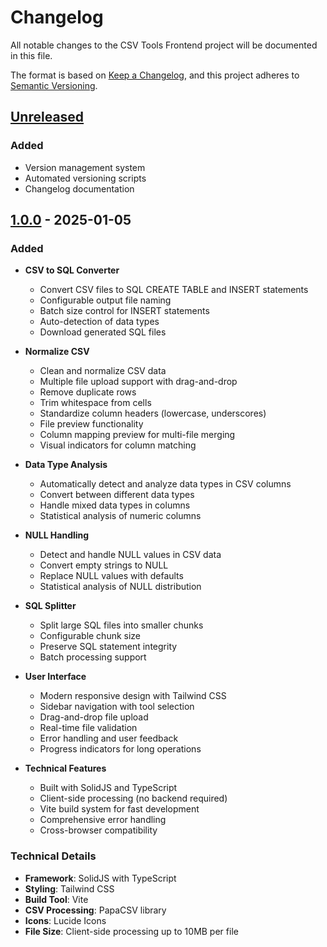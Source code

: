 # Changelog

All notable changes to the CSV Tools Frontend project will be documented in this file.

The format is based on [Keep a Changelog](https://keepachangelog.com/en/1.0.0/),
and this project adheres to [Semantic Versioning](https://semver.org/spec/v2.0.0.html).

## [Unreleased]

### Added
- Version management system
- Automated versioning scripts
- Changelog documentation

## [1.0.0] - 2025-01-05

### Added
- **CSV to SQL Converter**
  - Convert CSV files to SQL CREATE TABLE and INSERT statements
  - Configurable output file naming
  - Batch size control for INSERT statements
  - Auto-detection of data types
  - Download generated SQL files

- **Normalize CSV**
  - Clean and normalize CSV data
  - Multiple file upload support with drag-and-drop
  - Remove duplicate rows
  - Trim whitespace from cells
  - Standardize column headers (lowercase, underscores)
  - File preview functionality
  - Column mapping preview for multi-file merging
  - Visual indicators for column matching

- **Data Type Analysis**
  - Automatically detect and analyze data types in CSV columns
  - Convert between different data types
  - Handle mixed data types in columns
  - Statistical analysis of numeric columns

- **NULL Handling**
  - Detect and handle NULL values in CSV data
  - Convert empty strings to NULL
  - Replace NULL values with defaults
  - Statistical analysis of NULL distribution

- **SQL Splitter**
  - Split large SQL files into smaller chunks
  - Configurable chunk size
  - Preserve SQL statement integrity
  - Batch processing support

- **User Interface**
  - Modern responsive design with Tailwind CSS
  - Sidebar navigation with tool selection
  - Drag-and-drop file upload
  - Real-time file validation
  - Error handling and user feedback
  - Progress indicators for long operations

- **Technical Features**
  - Built with SolidJS and TypeScript
  - Client-side processing (no backend required)
  - Vite build system for fast development
  - Comprehensive error handling
  - Cross-browser compatibility

### Technical Details
- **Framework**: SolidJS with TypeScript
- **Styling**: Tailwind CSS
- **Build Tool**: Vite
- **CSV Processing**: PapaCSV library
- **Icons**: Lucide Icons
- **File Size**: Client-side processing up to 10MB per file

[Unreleased]: https://github.com/arinal89/csv_tools/compare/v1.0.0...HEAD
[1.0.0]: https://github.com/arinal89/csv_tools/releases/tag/v1.0.0
